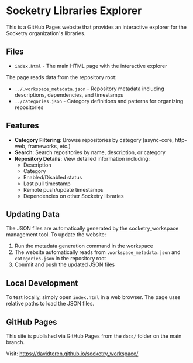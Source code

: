 # Socketry Libraries Explorer

This is a GitHub Pages website that provides an interactive explorer for the Socketry organization's libraries.

## Files

- `index.html` - The main HTML page with the interactive explorer

The page reads data from the repository root:
- `../.workspace_metadata.json` - Repository metadata including descriptions, dependencies, and timestamps
- `../categories.json` - Category definitions and patterns for organizing repositories

## Features

- **Category Filtering**: Browse repositories by category (async-core, http-web, frameworks, etc.)
- **Search**: Search repositories by name, description, or category
- **Repository Details**: View detailed information including:
  - Description
  - Category
  - Enabled/Disabled status
  - Last pull timestamp
  - Remote push/update timestamps
  - Dependencies on other Socketry libraries

## Updating Data

The JSON files are automatically generated by the socketry_workspace management tool. To update the website:

1. Run the metadata generation command in the workspace
2. The website automatically reads from `.workspace_metadata.json` and `categories.json` in the repository root
3. Commit and push the updated JSON files

## Local Development

To test locally, simply open `index.html` in a web browser. The page uses relative paths to load the JSON files.

## GitHub Pages

This site is published via GitHub Pages from the `docs/` folder on the main branch.

Visit: https://davidteren.github.io/socketry_workspace/

